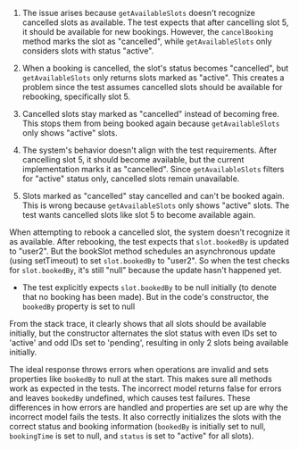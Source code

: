 1. The issue arises because `getAvailableSlots` doesn't recognize cancelled slots as available. The test expects that after cancelling slot 5, it should be available for new bookings. However, the `cancelBooking` method marks the slot as "cancelled", while `getAvailableSlots` only considers slots with status "active".

2. When a booking is cancelled, the slot's status becomes "cancelled", but `getAvailableSlots` only returns slots marked as "active". This creates a problem since the test assumes cancelled slots should be available for rebooking, specifically slot 5.

3. Cancelled slots stay marked as "cancelled" instead of becoming free. This stops them from being booked again because `getAvailableSlots` only shows "active" slots.
4. The system's behavior doesn't align with the test requirements. After cancelling slot 5, it should become available, but the current implementation marks it as "cancelled". Since `getAvailableSlots` filters for "active" status only, cancelled slots remain unavailable.

5. Slots marked as "cancelled" stay cancelled and can't be booked again. This is wrong because `getAvailableSlots` only shows "active" slots. The test wants cancelled slots like slot 5 to become available again.

When attempting to rebook a cancelled slot, the system doesn't recognize it as available. After rebooking, the test expects that `slot.bookedBy` is updated to "user2". But the bookSlot method schedules an asynchronous update (using setTimeout) to set `slot.bookedBy` to "user2". So when the test checks for `slot.bookedBy`, it's still "null" because the update hasn't happened yet.

- The test explicitly expects `slot.bookedBy` to be null initially (to denote that no booking has been made). But in the code's constructor, the `bookedBy` property is set to null

From the stack trace, it clearly shows that all slots should be available initially, but the constructor alternates the slot status with even IDs set to 'active' and odd IDs set to 'pending', resulting in only 2 slots being available initially.

The ideal response throws errors when operations are invalid and sets properties like `bookedBy` to null at the start. This makes sure all methods work as expected in the tests. The incorrect model returns false for errors and leaves `bookedBy` undefined, which causes test failures. These differences in how errors are handled and properties are set up are why the incorrect model fails the tests. It also correctly initializes the slots with the correct status and booking information (`bookedBy` is initially set to null, `bookingTime` is set to null, and `status` is set to "active" for all slots).
